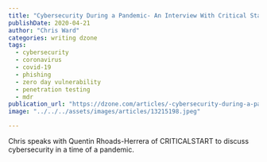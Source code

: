 ```yaml
---
title: "Cybersecurity During a Pandemic- An Interview With Critical Start"
publishDate: 2020-04-21
author: "Chris Ward"
categories: writing dzone
tags: 
  - cybersecurity
  - coronavirus
  - covid-19
  - phishing
  - zero day vulnerability
  - penetration testing
  - mdr
publication_url: "https://dzone.com/articles/-cybersecurity-during-a-pandemic-an-interview-with"
image: "../../../assets/images/articles/13215198.jpeg"

---
```

Chris speaks with Quentin Rhoads-Herrera of CRITICALSTART to discuss cybersecurity in a time of a pandemic.

